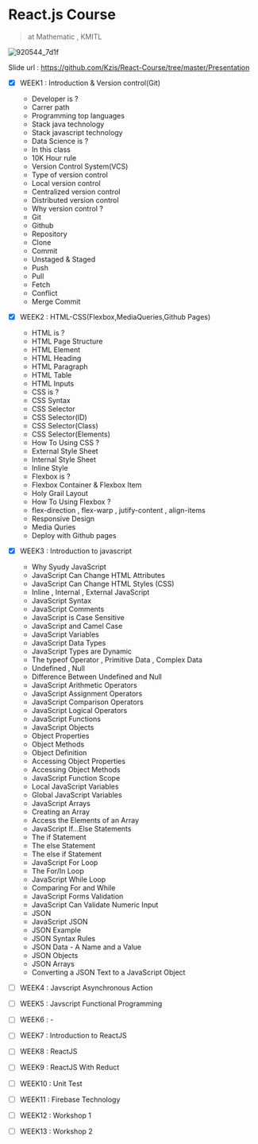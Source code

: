 # React.js Course
> at Mathematic , KMITL

![920544_7d1f](https://user-images.githubusercontent.com/25294734/34830048-42bcf876-f715-11e7-91ce-6f360a6ae9a5.jpg)

Slide url : https://github.com/Kzis/React-Course/tree/master/Presentation

- [x] WEEK1 : Introduction & Version control(Git)
  - Developer is ?
  - Carrer path
  - Programming top languages
  - Stack java technology
  - Stack javascript technology
  - Data Science is ?
  - In this class 
  - 10K Hour rule
  - Version Control System(VCS)
  - Type of version control
  - Local version control
  - Centralized version control
  - Distributed version control
  - Why version control ?
  - Git
  - Github
  - Repository
  - Clone
  - Commit
  - Unstaged & Staged
  - Push
  - Pull
  - Fetch
  - Conflict
  - Merge Commit
  
- [x] WEEK2 : HTML-CSS(Flexbox,MediaQueries,Github Pages)
  - HTML is ?
  - HTML Page Structure
  - HTML Element
  - HTML Heading
  - HTML Paragraph
  - HTML Table
  - HTML Inputs
  - CSS is ?
  - CSS Syntax
  - CSS Selector
  - CSS Selector(ID)
  - CSS Selector(Class)
  - CSS Selector(Elements)
  - How To Using CSS ?
  - External Style Sheet
  - Internal Style Sheet	
  - Inline Style
  - Flexbox is ?
  - Flexbox Container & Flexbox Item
  - Holy Grail Layout
  - How To Using Flexbox ?
  - flex-direction , flex-warp , jutify-content , align-items
  - Responsive Design
  - Media Quries
  - Deploy with Github pages
- [x] WEEK3 : Introduction to javascript
  - Why Syudy JavaScript
  - JavaScript Can Change HTML Attributes
  - JavaScript Can Change HTML Styles (CSS)
  - Inline , Internal , External JavaScript
  - JavaScript Syntax
  - JavaScript Comments
  - JavaScript is Case Sensitive
  - JavaScript and Camel Case
  - JavaScript Variables
  - JavaScript Data Types
  - JavaScript Types are Dynamic
  - The typeof Operator , Primitive Data , Complex Data
  - Undefined , Null
  - Difference Between Undefined and Null
  - JavaScript Arithmetic Operators
  - JavaScript Assignment Operators
  - JavaScript Comparison Operators
  - JavaScript Logical Operators
  - JavaScript Functions   
  - JavaScript Objects
  - Object Properties
  - Object Methods
  - Object Definition
  - Accessing Object Properties
  - Accessing Object Methods
  - JavaScript Function Scope
  - Local JavaScript Variables
  - Global JavaScript Variables
  - JavaScript Arrays
  - Creating an Array
  - Access the Elements of an Array
  - JavaScript If...Else Statements
  - The if Statement
  - The else Statement
  - The else if Statement
  - JavaScript For Loop
  - The For/In Loop
  - JavaScript While Loop
  - Comparing For and While
  - JavaScript Forms Validation
  - JavaScript Can Validate Numeric Input
  - JSON
  - JavaScript JSON
  - JSON Example
  - JSON Syntax Rules
  - JSON Data - A Name and a Value
  - JSON Objects
  - JSON Arrays
  - Converting a JSON Text to a JavaScript Object

- [ ] WEEK4 : Javscript Asynchronous Action
- [ ] WEEK5 : Javscript Functional Programming
- [ ] WEEK6 : -
- [ ] WEEK7 : Introduction to ReactJS
- [ ] WEEK8 : ReactJS
- [ ] WEEK9 : ReactJS With Reduct
- [ ] WEEK10 : Unit Test 
- [ ] WEEK11 : Firebase Technology
- [ ] WEEK12 : Workshop 1
- [ ] WEEK13 : Workshop 2
